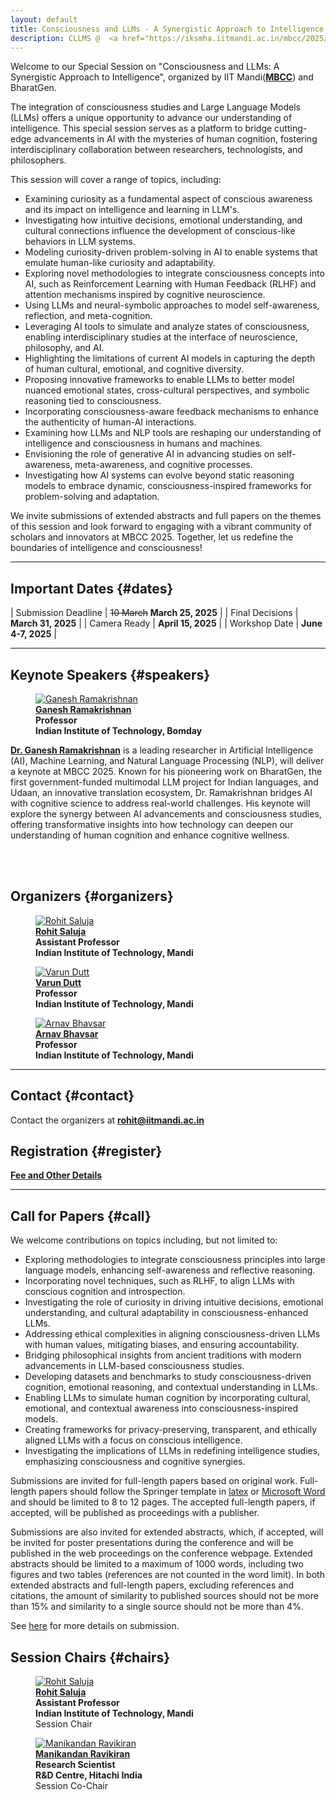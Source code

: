 ```yaml
---
layout: default
title: Consciousness and LLMs - A Synergistic Approach to Intelligence
description: CLLMS @  <a href="https://iksmha.iitmandi.ac.in/mbcc/2025/"><b>MBCC</b></a> 2025, June 4-7, 2025
---
```





Welcome to our Special Session on "Consciousness and LLMs: A Synergistic Approach to Intelligence", organized by  IIT Mandi(<a href="https://iksmha.iitmandi.ac.in/mbcc/2025/"><b>MBCC</b></a>) and BharatGen.

The integration of consciousness studies and Large Language Models (LLMs) offers a unique opportunity to advance our understanding of intelligence. This special session serves as a platform to bridge cutting-edge advancements in AI with the mysteries of human cognition, fostering interdisciplinary collaboration between researchers, technologists, and philosophers.

This session will cover a range of topics, including:

+ Examining curiosity as a fundamental aspect of conscious awareness and its impact on intelligence and learning in LLM's. 
+ Investigating how intuitive decisions, emotional understanding, and cultural connections influence the development of conscious-like behaviors in LLM systems. 
+ Modeling curiosity-driven problem-solving in AI to enable systems that emulate human-like curiosity and adaptability.
+ Exploring novel methodologies to integrate consciousness concepts into AI, such as Reinforcement Learning with Human Feedback (RLHF) and attention mechanisms inspired by cognitive neuroscience. 
+ Using LLMs and neural-symbolic approaches to model self-awareness, reflection, and meta-cognition. 
+ Leveraging AI tools to simulate and analyze states of consciousness, enabling interdisciplinary studies at the interface of neuroscience, philosophy, and AI.
+ Highlighting the limitations of current AI models in capturing the depth of human cultural, emotional, and cognitive diversity. 
+ Proposing innovative frameworks to enable LLMs to better model nuanced emotional states, cross-cultural perspectives, and symbolic reasoning tied to consciousness. 
+ Incorporating consciousness-aware feedback mechanisms to enhance the authenticity of human-AI interactions.
+ Examining how LLMs and NLP tools are reshaping our understanding of intelligence and consciousness in humans and machines. 
+ Envisioning the role of generative AI in advancing studies on self-awareness, meta-awareness, and cognitive processes. 
+ Investigating how AI systems can evolve beyond static reasoning models to embrace dynamic, consciousness-inspired frameworks for problem-solving and adaptation.

We invite submissions of extended abstracts and full papers on the themes of this session and look forward to engaging with a vibrant community of scholars and innovators at MBCC 2025. Together, let us redefine the boundaries of intelligence and consciousness!

---
## **Important Dates** {#dates}

| Submission Deadline  | ~~10 March~~ **March 25, 2025** |
| Final Decisions  | **March 31, 2025** |
| Camera Ready  | **April 15, 2025** |
| Workshop Date | **June 4-7, 2025** | 

---


## **Keynote Speakers** {#speakers}
<div class="container">
    <figure>
        <a href="https://beerys.github.io/">
        <img class="img-author" src="assets/imgs/ganeshramakrishnan.png" alt="Ganesh Ramakrishnan"/></a>
        <b><br><a href="https://sites.google.com/cs.washington.edu/william-agnew/home">Ganesh Ramakrishnan</a>
        <br>Professor<br>Indian Institute of Technology, Bomday</b>
    </figure>
</div>

<div class="bio-text">
<a href="https://beerys.github.io/"><b>Dr. Ganesh Ramakrishnan</b></a> is a leading researcher in Artificial Intelligence (AI), Machine Learning, and Natural Language Processing (NLP), will deliver a keynote at MBCC 2025. Known for his pioneering work on BharatGen, the first government-funded multimodal LLM project for Indian languages, and Udaan, an innovative translation ecosystem, Dr. Ramakrishnan bridges AI with cognitive science to address real-world challenges.
His keynote will explore the synergy between AI advancements and consciousness studies, offering transformative insights into how technology can deepen our understanding of human cognition and enhance cognitive wellness.


<br><br>


</div>

## **Organizers** {#organizers}
<div class="container">

<figure>
    <a href="">
    <img class="img-author" src="assets/imgs/rohit.jpg" alt="Rohit Saluja"/></a>
    <b><br><a href="/">Rohit Saluja</a>
    <br>Assistant Professor<br>Indian Institute of Technology, Mandi</b>
</figure>

<figure>
    <a href="">
    <img class="img-author" src="assets/imgs/varun.jpg" alt="Varun Dutt"/></a>
    <b><br><a href="">Varun Dutt</a>
    <br>Professor<br>Indian Institute of Technology, Mandi</b>
</figure>

<figure>
    <a href="">
    <img class="img-author" src="assets/imgs/arnav.jpg" alt="Arnav Bhavsar"/></a>
    <b><br><a href="">Arnav Bhavsar</a>
    <br>Professor<br>Indian Institute of Technology, Mandi</b>
</figure>


</div>

---



## **Contact** {#contact}
Contact the organizers at **[rohit@iitmandi.ac.in](mailto:rohit@iitmandi.ac.in)**

## **Registration** {#register}
**[Fee and Other Details](https://iksmha.iitmandi.ac.in/mbcc/2025/fees.php)**


---
## **Call for Papers** {#call}

We welcome contributions on topics including, but not limited to:

+ Exploring methodologies to integrate consciousness principles into large language models, enhancing self-awareness and reflective reasoning.
+ Incorporating novel techniques, such as RLHF, to align LLMs with conscious cognition and introspection.
+ Investigating the role of curiosity in driving intuitive decisions, emotional understanding, and cultural adaptability in consciousness-enhanced LLMs.
+ Addressing ethical complexities in aligning consciousness-driven LLMs with human values, mitigating biases, and ensuring accountability.
+ Bridging philosophical insights from ancient traditions with modern advancements in LLM-based consciousness studies.
+ Developing datasets and benchmarks to study consciousness-driven cognition, emotional reasoning, and contextual understanding in LLMs.
+ Enabling LLMs to simulate human cognition by incorporating cultural, emotional, and contextual awareness into consciousness-inspired models.
+ Creating frameworks for privacy-preserving, transparent, and ethically aligned LLMs with a focus on conscious intelligence.
+ Investigating the implications of LLMs in redefining intelligence studies, emphasizing consciousness and cognitive synergies.

Submissions are invited for full-length papers based on original work. Full-length papers should follow the Springer template in [latex](https://resource-cms.springernature.com/springer-cms/rest/v1/content/19338728/data/v1) or [Microsoft Word](https://resource-cms.springernature.com/springer-cms/rest/v1/content/19338734/data/v1) and should be limited to 8 to 12 pages. The accepted full-length papers, if accepted, will be published as proceedings with a publisher. 

Submissions are also invited for extended abstracts, which, if accepted, will be invited for poster presentations during the conference and will be published in the web proceedings on the conference webpage. Extended abstracts should be limited to a maximum of 1000 words, including two figures and two tables (references are not counted in the word limit). In both extended abstracts and full-length papers, excluding references and citations, the amount of similarity to published sources should not be more than 15% and similarity to a single source should not be more than 4%.

See <a href="https://iksmha.iitmandi.ac.in/mbcc/2025/session_details.php?id=rohit">here</a> for more details on submission. 

## **Session Chairs** {#chairs}
<div class="container">

<figure>
    <a href="/">
    <img class="img-author" src="assets/imgs/rohit.jpg" alt="Rohit Saluja"/></a>
    <b><br><a href="https://candiceschumann.com/">Rohit Saluja</a>
    <br>Assistant Professor<br>Indian Institute of Technology, Mandi</b>
     <br>Session Chair
</figure>

<figure>
    <a href="/">
    <img class="img-author" src="assets/imgs/mani.jpeg" alt="Manikandan Ravikiran"/></a>
    <b><br><a href="">Manikandan Ravikiran</a>
    <br>Research Scientist<br>R&D Centre, Hitachi India</b>
    <br>Session Co-Chair
</figure>

</div>



